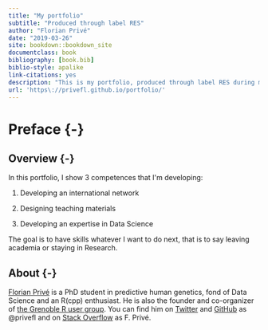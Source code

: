```yaml
--- 
title: "My portfolio"
subtitle: "Produced through label RES"
author: "Florian Privé"
date: "2019-03-26"
site: bookdown::bookdown_site
documentclass: book
bibliography: [book.bib]
biblio-style: apalike
link-citations: yes
description: "This is my portfolio, produced through label RES during my thesis."
url: 'https\://privefl.github.io/portfolio/'
---
```




# Preface {-}

## Overview {-}

In this portfolio, I show 3 competences that I'm developing:

1. Developing an international network

1. Designing teaching materials

1. Developing an expertise in Data Science

The goal is to have skills whatever I want to do next, that is to say leaving academia or staying in Research. 

## About {-}

[Florian Privé](https://privefl.github.io/) is a PhD student in predictive human genetics, fond of Data Science and an R(cpp) enthusiast. He is also the founder and co-organizer of [the Grenoble R user group](https://r-in-grenoble.github.io/). You can find him on [Twitter](https://twitter.com/privefl) and [GitHub](https://github.com/privefl) as \@privefl and on [Stack Overflow](https://stackoverflow.com/users/6103040/f-priv%c3%a9) as F. Privé.
